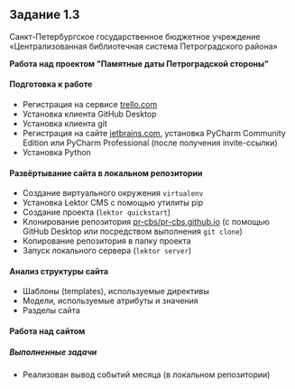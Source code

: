 ## Задание 1.3

Санкт-Петербургское государственное бюджетное учреждение «Централизованная библиотечная система Петроградского района»

**Работа над проектом "Памятные даты Петроградской стороны"**

#### Подготовка к работе

- Регистрация на сервисе [trello.com](trello.com)
- Установка клиента GitHub Desktop
- Установка клиента git
- Регистрация на сайте [jetbrains.com](jetbrains.com), установка PyCharm Community Edition или PyCharm Professional (после получения invite-ссылки)
- Установка Python

#### Развёртывание сайта в локальном репозитории

- Создание виртуального окружения `virtualenv`
- Установка Lektor CMS с помощью утилиты pip
- Создание проекта (`lektor quickstart`)
- Клонирование репозитория [pr-cbs/pr-cbs.github.io](github.com/pr-cbs/pr-cbs.github.io) (с помощью GitHub Desktop или посредством выполнения `git clone`)
- Копирование репозитория в папку проекта
- Запуск локального сервера (`lektor server`)

#### Анализ структуры сайта

- Шаблоны (templates), используемые директивы
- Модели, используемые атрибуты и значения
- Разделы сайта

#### Работа над сайтом

##### Выполненные задачи

- Реализован вывод событий месяца (в локальном репозитории)

